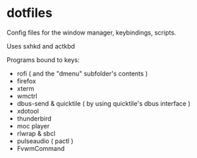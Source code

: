 # dotfiles
Config files for the window manager, keybindings, scripts.

Uses sxhkd and actkbd

Programs bound to keys:
 - rofi ( and the "dmenu" subfolder's contents )
 - firefox
 - xterm
 - wmctrl
 - dbus-send & quicktile ( by using quicktile's dbus interface )
 - xdotool
 - thunderbird
 - moc player
 - rlwrap & sbcl
 - pulseaudio ( pactl )
 - FvwmCommand
